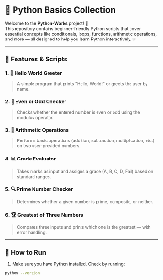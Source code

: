 # 🐍 Python Basics Collection

Welcome to the **Python-Works** project! 🎉  
This repository contains beginner-friendly Python scripts that cover essential concepts like conditionals, loops, functions, arithmetic operations, and more — all designed to help you learn Python interactively. 💡

---

## 📌 Features & Scripts

### 1. 👋 Hello World Greeter
> A simple program that prints "Hello, World!" or greets the user by name.

### 2. 🔢 Even or Odd Checker
> Checks whether the entered number is even or odd using the modulus operator.

### 3. 🧮 Arithmetic Operations
> Performs basic operations (addition, subtraction, multiplication, etc.) on two user-provided numbers.

### 4. 📊 Grade Evaluator
> Takes marks as input and assigns a grade (A, B, C, D, Fail) based on standard ranges.

### 5. 🔍 Prime Number Checker
> Determines whether a given number is prime, composite, or neither.

### 6. 🏆 Greatest of Three Numbers
> Compares three inputs and prints which one is the greatest — with error handling.

---

## 🚀 How to Run

1. Make sure you have Python installed. Check by running:

```bash
python --version
